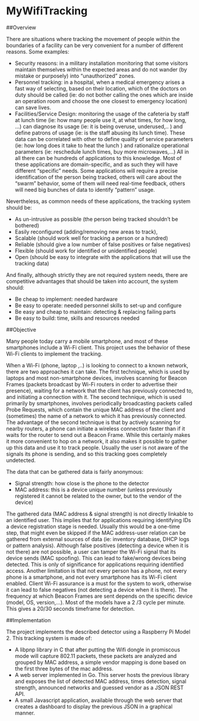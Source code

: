 # MyWifiTracking

##Overview

There are situations where tracking the movement of people within the boundaries of a facility can be very convenient 
for a number of different reasons. Some examples:
* Security reasons: in a military installation monitoring that some visitors maintain themselves within the expected areas and do not wander (by mistake or purposely) into “unauthorized” zones.
* Personnel tracking: in a hospital, when a medical emergency arises a fast way of selecting, based on their location, which of the doctors on duty should be called (ie: do not bother calling the ones which are inside an operation room and choose the one closest to emergency location) can save lives.
* Facilities/Service Design: monitoring the usage of the cafeteria by staff at lunch time (ie: how many people use it, at what times, for how long, …) can diagnose its usage (ie: it is being overuse, underused,.. ) and define patrons of usage (ie: is the staff abusing its lunch time). These data can be correlated with other to define quality of service parameters (ie: how long does it take to heat the lunch )  and rationalize operational parameters (ie: reschedule lunch times, buy more microwaves,…)
All in all there can be hundreds of applications to this knowledge. Most of these applications are domain-specific, and as such they will have different “specific” needs. Some applications will require a precise identification of the person being tracked, others will care about the “swarm” behavior, some of them will need real-time feedback, others will need big bunches of data to identify “pattern” usage.

Nevertheless, as common needs of these applications, the tracking system should be:

* As un-intrusive as possible (the person being tracked shouldn’t be bothered)
* Easily reconfigured (adding/removing new areas to track), 
* Scalable (should work well for tracking a person or a hundred)
* Reliable (should give a low number of false positives or false negatives)
* Flexible (should work for identified or unidentified people)
* Open (should be easy to integrate with the applications that will use the tracking data)

And finally, although strictly they are not required system needs, there are competitive advantages that should be taken into account, the system should:

* Be cheap to implement: needed hardware
* Be easy to operate: needed personnel skills to set-up and configure 
* Be easy and cheap to maintain: detecting & replacing failing parts 
* Be easy to build: time, skills and resources needed 

##Objective

Many people today carry a mobile smartphone, and most of these smartphones include a Wi-Fi client. This project uses the behavior of these Wi-Fi clients to implement the tracking.

When a Wi-Fi  (phone, laptop ,..) is looking to connect to a known network, there are two approaches it can take. The first technique, which is used by laptops and most non-smartphone devices, involves scanning for Beacon Frames (packets broadcast by Wi-Fi routers in order to advertise their presence), waiting for a network that the client has previously connected to, and initiating a connection with it. The second technique, which is used primarily by smartphones, involves periodically broadcasting packets called Probe Requests, which contain the unique MAC address of the client and (sometimes) the name of a network to which it has previously connected. The advantage of the second technique is that by actively scanning for nearby routers, a phone can initiate a wireless connection faster than if it waits for the router to send out a Beacon Frame. While this certainly makes it more convenient to hop on a network, it also makes it possible to gather up this data and use it to track people. Usually the user is not aware of the signals its phone is sending, and so this tracking goes completely undetected.

The data that can be gathered data is fairly anonymous:
* Signal strength: how close is the phone to the detector
* MAC address: this is a device unique number (unless previously registered it cannot be related to the owner, but to the vendor of the device)

The gathered data (MAC address & signal strength) is not directly linkable to an identified user. This implies that for applications requiring identifying IDs a device registration stage is needed. Usually this would be a one-time step, that might even be skipped if the MAC address-user relation can be gathered from external sources of data (ie: inventory database, DHCP logs or pattern analysis).
Although false positives (detecting a device when it is not there) are not possible, a user can tamper the Wi-Fi signal that its device sends (MAC spoofing). This can lead to fake/wrong devices being detected. This is only of significance for applications requiring identified access. 
Another limitation is that not every person has a phone, not every phone is a smartphone, and not every smartphone has its Wi-Fi client enabled. Client Wi-Fi assurance is a must for the system to work, otherwise it can lead to false negatives (not detecting a device when it is there). 
The frequency at which Beacon Frames are sent depends on the specific device (model, OS, version,...). Most of the models have a 2 /3 cycle per minute. This gives a 20/30 seconds timeframe for detection. 

##Implementation

The project implements the described detector using a Raspberry Pi Model 2. This tracking system is made of:

* A libpnp library in C that after putting the Wifi dongle in promiscous mode will capture 802.11 packets, these packets are analyzed 
and grouped by MAC address, a simple vendor mapping is done based on the first three bytes of the mac address.
* A web server implemented in Go. This server hosts the previous library and exposes the list of detected MAC address, times detection, signal strength, announced networks and guessed vendor as a JSON REST API.
* A small Javascript application, available through the web server that creates a dashboard to display the previous JSON in a graphical manner.


